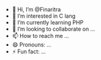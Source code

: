 - 👋 Hi, I’m @Finaritra
- 👀 I’m interested in C lang
- 🌱 I’m currently learning PHP
- 💞️ I’m looking to collaborate on ...
- 📫 How to reach me ...
- 😄 Pronouns: ...
- ⚡ Fun fact: ...

<!---
FinaritraRav/FinaritraRav is a ✨ special ✨ repository because its `README.md` (this file) appears on your GitHub profile.
You can click the Preview link to take a look at your changes.
--->
